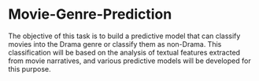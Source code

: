 # Movie-Genre-Prediction
The objective of this task is to build a predictive model that can classify movies into the Drama genre or classify them as non-Drama. This classification will be based on the analysis of textual features extracted from movie narratives, and various predictive models will be developed for this purpose.
